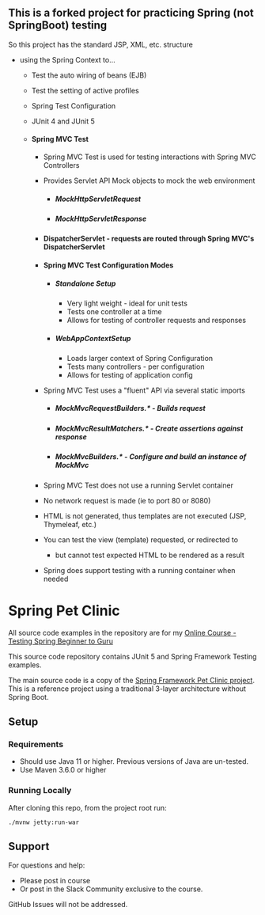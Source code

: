 ## This is a forked project for practicing Spring (not SpringBoot) testing
So this project has the standard JSP, XML, etc. structure

- using the Spring Context to...

    - Test the auto wiring of beans (EJB)
    - Test the setting of active profiles
    - Spring Test Configuration
    - JUnit 4 and JUnit 5
    
    - #### Spring MVC Test
        - Spring MVC Test is used for testing interactions with Spring MVC Controllers
        - Provides Servlet API Mock objects to mock the web environment
            - ##### MockHttpServletRequest
            - ##### MockHttpServletResponse
        - #### DispatcherServlet - requests are routed through Spring MVC's DispatcherServlet
        
        - #### Spring MVC Test Configuration Modes
            - ##### Standalone Setup
                - Very light weight - ideal for unit tests
                - Tests one controller at a time
                - Allows for testing of controller requests and responses
                
            - ##### WebAppContextSetup
                - Loads larger context of Spring Configuration
                - Tests many controllers - per configuration
                - Allows for testing of application config
                
        - Spring MVC Test uses a "fluent" API via several static imports
            - ##### MockMvcRequestBuilders.* - Builds request
            - ##### MockMvcResultMatchers.* - Create assertions against response
            - ##### MockMvcBuilders.* - Configure and build an instance of MockMvc
        
        - Spring MVC Test does not use a running Servlet container
        - No network request is made (ie to port 80 or 8080)
        - HTML is not generated, thus templates are not executed (JSP, Thymeleaf, etc.)
        - You can test the view (template) requested, or redirected to
            - but cannot test expected HTML to be rendered as a result
        - Spring does support testing with a running container when needed




# Spring Pet Clinic 

All source code examples in the repository are for my [Online Course - Testing Spring Beginner to Guru](https://www.udemy.com/testing-spring-boot-beginner-to-guru/?couponCode=GITHUB_REPO)

This source code repository contains JUnit 5 and Spring Framework Testing examples.

The main source code is a copy of the [Spring Framework Pet Clinic project](https://github.com/spring-petclinic/spring-framework-petclinic). This is a reference project 
using a traditional 3-layer architecture without Spring Boot.

## Setup
### Requirements
* Should use Java 11 or higher. Previous versions of Java are un-tested.
* Use Maven 3.6.0 or higher

### Running Locally
After cloning this repo, from the project root run:
```text
./mvnw jetty:run-war
```

## Support
For questions and help:
* Please post in course
* Or post in the Slack Community exclusive to the course.

GitHub Issues will not be addressed.